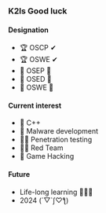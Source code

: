 ### K2ls Good luck

#### Designation
- 🏆 OSCP ✔
- 🏆 OSWE ✔
- 🛶 OSEP 🚗
- 🛶 OSED 🚗
- 🛶 OSWE 🚗

#### Current interest
- 📕 C++
- 📕 Malware development
- 🐱‍👤 Penetration testing
- 🐱‍👤 Red Team
- 🙌 Game Hacking

#### Future
- Life-long learning 🙌🙌🙌
- 2024 (´▽`ʃ♡ƪ)
